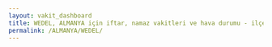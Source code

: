 ```yaml
---
layout: vakit_dashboard
title: WEDEL, ALMANYA için iftar, namaz vakitleri ve hava durumu - ilçe/eyalet seç
permalink: /ALMANYA/WEDEL/
---
```


<script type="text/javascript">
  var GLOBAL_COUNTRY = 'ALMANYA';
  var GLOBAL_CITY = 'WEDEL';
  var GLOBAL_STATE = '';
  var lat = 72;
  var lon = 21;
</script>
